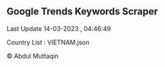 

## Google Trends Keywords Scraper 
 
Last Update 14-03-2023 , 04:46:49

Country List :
VIETNAM.json



© Abdul Muttaqin 
